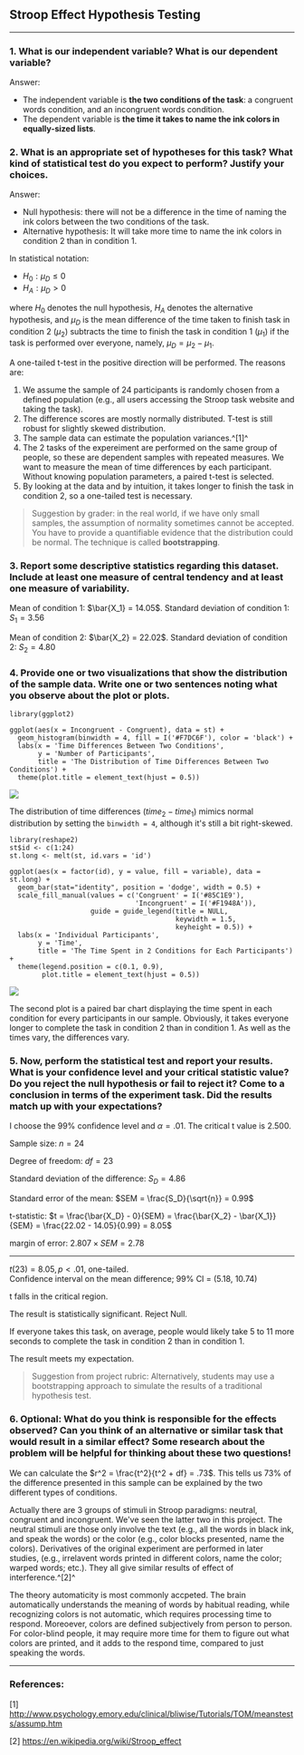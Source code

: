 
## Stroop Effect Hypothesis Testing

---

### 1. What is our independent variable? What is our dependent variable?

Answer:

+ The independent variable is **the two conditions of the task**: a congruent words condition, and an incongruent words condition.
+ The dependent variable is **the time it takes to name the ink colors in equally-sized lists**.

### 2. What is an appropriate set of hypotheses for this task? What kind of statistical test do you expect to perform? Justify your choices.

Answer:

+ Null hypothesis: there will not be a difference in the time of naming the ink colors between the two conditions of the task.
+ Alternative hypothesis: It will take more time to name the ink colors in condition 2 than in condition 1.

In statistical notation:

+ $H_0: \mu_D \leqslant 0$
+ $H_A: \mu_D > 0$

where $H_0$ denotes the null hypothesis, $H_A$ denotes the alternative hypothesis, and $\mu_D$ is the mean difference of the time taken to finish task in condition 2 ($\mu_2$) subtracts the time to finish the task in condition 1 ($\mu_1$) if the task is performed over everyone, namely, $\mu_D = \mu_2 - \mu_1$.

A one-tailed t-test in the positive direction will be performed. The reasons are:

1. We assume the sample of 24 participants is randomly chosen from a defined population (e.g., all users accessing the Stroop task website and taking the task).
2. The difference scores are mostly normally distributed. T-test is still robust for slightly skewed distribution.
3. The sample data can estimate the population variances.^[1]^
4. The 2 tasks of the expereiment are performed on the same group of people, so these are dependent samples with repeated measures. We want to measure the mean of time differences by each participant. Without knowing population parameters, a paired t-test is selected.
5. By looking at the data and by intuition, it takes longer to finish the task in condition 2, so a one-tailed test is necessary.

> Suggestion by grader: in the real world, if we have only small samples, the assumption of normality sometimes cannot be accepted. You have to provide a quantifiable evidence that the distribution could be normal. The technique is called **bootstrapping**.

### 3. Report some descriptive statistics regarding this dataset. Include at least one measure of central tendency and at least one measure of variability.

Mean of condition 1: $\bar{X_1} = 14.05$. Standard deviation of condition 1: $S_1 = 3.56$

Mean of condition 2: $\bar{X_2} = 22.02$. Standard deviation of condition 2: $S_2 = 4.80$

### 4. Provide one or two visualizations that show the distribution of the sample data. Write one or two sentences noting what you observe about the plot or plots.

```{r, echo=F, message=F, warning=F}
library(ggplot2)

ggplot(aes(x = Incongruent - Congruent), data = st) +
  geom_histogram(binwidth = 4, fill = I('#F7DC6F'), color = 'black') +
  labs(x = 'Time Differences Between Two Conditions',
       y = 'Number of Participants',
       title = 'The Distribution of Time Differences Between Two Conditions') +
  theme(plot.title = element_text(hjust = 0.5))
```
![](plot1.png)

The distribution of time differences ($time_2 - time_1$) mimics normal distribution by setting the `binwidth = 4`, although it's still a bit right-skewed.

```{r, echo=F, message=F, warning=F}
library(reshape2)
st$id <- c(1:24)
st.long <- melt(st, id.vars = 'id')

ggplot(aes(x = factor(id), y = value, fill = variable), data = st.long) +
  geom_bar(stat="identity", position = 'dodge', width = 0.5) +
  scale_fill_manual(values = c('Congruent' = I('#85C1E9'), 
                               'Incongruent' = I('#F1948A')),
                    guide = guide_legend(title = NULL,
                                         keywidth = 1.5,
                                         keyheight = 0.5)) +
  labs(x = 'Individual Participants',
       y = 'Time',
       title = 'The Time Spent in 2 Conditions for Each Participants') +
  theme(legend.position = c(0.1, 0.9),
        plot.title = element_text(hjust = 0.5))
```
![](plot2.png)

The second plot is a paired bar chart displaying the time spent in each condition for every participants in our sample. Obviously, it takes everyone longer to complete the task in condition 2 than in condition 1. As well as the times vary,  the differences vary.

### 5. Now, perform the statistical test and report your results. What is your confidence level and your critical statistic value? Do you reject the null hypothesis or fail to reject it? Come to a conclusion in terms of the experiment task. Did the results match up with your expectations?

I choose the 99% confidence level and $\alpha = .01$. The critical t value is $2.500$.

Sample size: $n = 24$

Degree of freedom: $df = 23$

Standard deviation of the difference: $S_D = 4.86$

Standard error of the mean: $SEM = \frac{S_D}{\sqrt{n}} = 0.99$

t-statistic: $t = \frac{\bar{X_D} - 0}{SEM} = \frac{\bar{X_2} - \bar{X_1}}{SEM} = \frac{22.02 - 14.05}{0.99} = 8.05$

margin of error: $2.807 \times SEM = 2.78$

---

$t(23) = 8.05, p < .01$, one-tailed.  
Confidence interval on the mean difference; 99% CI = (5.18, 10.74)

t falls in the critical region.

The result is statistically significant. Reject Null.

If everyone takes this task, on average, people would likely take 5 to 11 more seconds to complete the task in condition 2 than in condition 1.

The result meets my expectation.

> Suggestion from project rubric: Alternatively, students may use a bootstrapping approach to simulate the results of a traditional hypothesis test.

### 6. Optional: What do you think is responsible for the effects observed? Can you think of an alternative or similar task that would result in a similar effect? Some research about the problem will be helpful for thinking about these two questions!

We can calculate the $r^2 = \frac{t^2}{t^2 + df} = .73$. This tells us 73% of the difference presented in this sample can be explained by the two different types of conditions.

Actually there are 3 groups of stimuli in Stroop paradigms: neutral, congruent and incongruent. We've seen the latter two in this project. The neutral stimuli are those only involve the text (e.g., all the words in black ink, and speak the words) or the color (e.g., color blocks presented, name the colors). Derivatives of the original experiment are performed in later studies, (e.g., irrelavent words printed in different colors, name the color; warped words; etc.). They all give similar results of effect of interference.^[2]^

The theory automaticity is most commonly accpeted. The brain automatically understands the meaning of words by habitual reading, while recognizing colors is not automatic, which requires processing time to respond. Moreoever, colors are defined subjectively from person to person. For color-blind people, it may require more time for them to figure out what colors are printed, and it adds to the respond time, compared to just speaking the words.

***

### References:

[1] http://www.psychology.emory.edu/clinical/bliwise/Tutorials/TOM/meanstests/assump.htm

[2] https://en.wikipedia.org/wiki/Stroop_effect
